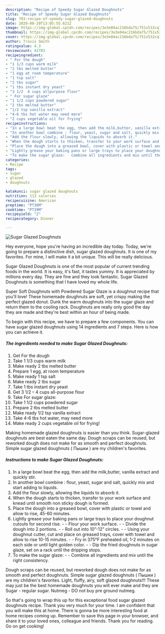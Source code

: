 ```yaml
---
description: "Recipe of Speedy Sugar Glazed Doughnuts"
title: "Recipe of Speedy Sugar Glazed Doughnuts"
slug: 703-recipe-of-speedy-sugar-glazed-doughnuts
date: 2020-08-20T13:05:55.621Z
image: https://img-global.cpcdn.com/recipes/3e3e04ac216bda75/751x532cq70/sugar-glazed-doughnuts-recipe-main-photo.jpg
thumbnail: https://img-global.cpcdn.com/recipes/3e3e04ac216bda75/751x532cq70/sugar-glazed-doughnuts-recipe-main-photo.jpg
cover: https://img-global.cpcdn.com/recipes/3e3e04ac216bda75/751x532cq70/sugar-glazed-doughnuts-recipe-main-photo.jpg
author: Travis Smith
ratingvalue: 4.3
reviewcount: 42783
recipeingredient:
- " For the dough"
- "1 1/3 cups warm milk"
- "2 tbs melted butter"
- "1 egg at room temperature"
- "1 tsp salt"
- "2 tbs sugar"
- "1 tbs instant dry yeast"
- "3 1/2  4 cups allpurpose flour"
- " For sugar glaze"
- "1 1/2 cups powdered sugar"
- "2 tbs melted butter"
- "1/2 tsp vanilla extract"
- "4-6 tbs hot water may need more"
- "2 cups vegetable oil for frying"
recipeinstructions:
- "In a large bowl beat the egg, then add the milk,butter, vanilla extract and quickly stir."
- "In another bowl combine : flour, yeast, sugar and salt, quickly mix and start adding to liquids."
- "Add the flour slowly, allowing the liquids to absorb it."
- "When the dough starts to thicken, transfer to your work surface and knead until smooth non sticky dough is formed."
- "Place the dough into a greased bowl, cover with plastic or towel and allow to rise, 45-60 minutes."
- "Lightly grease your baking pans or large trays to place your doughnut cutouts for second rise.  Flour your work surface.  Divide the dough into 2 portions.  Roll out into 10”-12” circles.  Using your doughnut cutter, cut and place on greased trays, cover with towel and allow to rise 10-15 minutes.  Fry in 375°F preheated oil, 1-2 minutes on each side or until light golden color.  Dip the fried doughnuts in sugar glaze, set on a rack until the dripping stops."
- "To make the sugar glaze:   Combine all ingredients and mix until the right consistency."
categories:
- Recipe
tags:
- sugar
- glazed
- doughnuts

katakunci: sugar glazed doughnuts 
nutrition: 113 calories
recipecuisine: American
preptime: "PT36M"
cooktime: "PT39M"
recipeyield: "2"
recipecategory: Dinner

---
```



![Sugar Glazed Doughnuts](https://img-global.cpcdn.com/recipes/3e3e04ac216bda75/751x532cq70/sugar-glazed-doughnuts-recipe-main-photo.jpg)

Hey everyone, hope you're having an incredible day today. Today, we're going to prepare a distinctive dish, sugar glazed doughnuts. It is one of my favorites. For mine, I will make it a bit unique. This will be really delicious.

Sugar Glazed Doughnuts is one of the most popular of current trending foods in the world. It is easy, it's fast, it tastes yummy. It is appreciated by millions every day. They are fine and they look fantastic. Sugar Glazed Doughnuts is something that I have loved my whole life.

Super Soft Doughnuts with Powdered Sugar Glaze is a doughnut recipe that you&#39;ll love! These homemade doughnuts are soft, yet crispy making the perfect glazed donut. Dunk the warm doughnuts into the sugar glaze and return them to the cooling rack. Doughnuts are really only good the day they are made and they&#39;re best within an hour of being made.


To begin with this recipe, we have to prepare a few components. You can have sugar glazed doughnuts using 14 ingredients and 7 steps. Here is how you can achieve it.

<!--inarticleads1-->

##### The ingredients needed to make Sugar Glazed Doughnuts:

1. Get  For the dough
1. Take 1 1/3 cups warm milk
1. Make ready 2 tbs melted butter
1. Prepare 1 egg, at room temperature
1. Make ready 1 tsp salt
1. Make ready 2 tbs sugar
1. Take 1 tbs instant dry yeast
1. Get 3 1/2 – 4 cups all-purpose flour
1. Take  For sugar glaze:
1. Take 1 1/2 cups powdered sugar
1. Prepare 2 tbs melted butter
1. Make ready 1/2 tsp vanilla extract
1. Take 4-6 tbs hot water, may need more
1. Make ready 2 cups vegetable oil for frying!


Making homemade glazed doughnuts is easier than you think. Sugar-glazed doughnuts are best eaten the same day. Dough scraps can be reused, but reworked dough does not make for as smooth and perfect doughnuts. Simple sugar glazed doughnuts ( Пышки ) are my children&#39;s favorites. 

<!--inarticleads2-->

##### Instructions to make Sugar Glazed Doughnuts:

1. In a large bowl beat the egg, then add the milk,butter, vanilla extract and quickly stir.
1. In another bowl combine : flour, yeast, sugar and salt, quickly mix and start adding to liquids.
1. Add the flour slowly, allowing the liquids to absorb it.
1. When the dough starts to thicken, transfer to your work surface and knead until smooth non sticky dough is formed.
1. Place the dough into a greased bowl, cover with plastic or towel and allow to rise, 45-60 minutes.
1. Lightly grease your baking pans or large trays to place your doughnut cutouts for second rise. -  - Flour your work surface. -  - Divide the dough into 2 portions. -  - Roll out into 10”-12” circles. -  - Using your doughnut cutter, cut and place on greased trays, cover with towel and allow to rise 10-15 minutes. -  - Fry in 375°F preheated oil, 1-2 minutes on each side or until light golden color. -  - Dip the fried doughnuts in sugar glaze, set on a rack until the dripping stops.
1. To make the sugar glaze: -  -  Combine all ingredients and mix until the right consistency.


Dough scraps can be reused, but reworked dough does not make for as smooth and perfect doughnuts. Simple sugar glazed doughnuts ( Пышки ) are my children&#39;s favorites. Light, fluffy, airy, soft glazed doughnuts!!! These may just be the best homemade doughnuts you will ever make and they are Sugar - regular sugar. Nutmeg - DO not buy pre ground nutmeg. 

So that's going to wrap this up for this exceptional food sugar glazed doughnuts recipe. Thank you very much for your time. I am confident that you will make this at home. There is gonna be more interesting food at home recipes coming up. Remember to save this page in your browser, and share it to your loved ones, colleague and friends. Thank you for reading. Go on get cooking!
